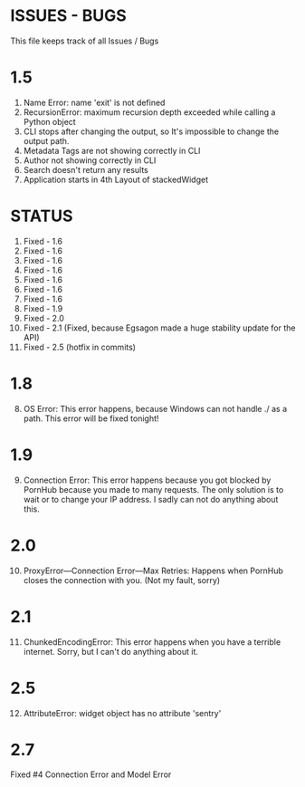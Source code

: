 # ISSUES - BUGS



This file keeps track of all Issues / Bugs

# 1.5

1) Name Error: name 'exit' is not defined
2) RecursionError: maximum recursion depth exceeded while calling a Python object
3) CLI stops after changing the output, so It's impossible to change the output path. 
4) Metadata Tags are not showing correctly in CLI
5) Author not showing correctly in CLI 
6) Search doesn't return any results 
7) Application starts in 4th Layout of stackedWidget


# STATUS 

1) Fixed - 1.6
2) Fixed - 1.6
3) Fixed - 1.6
4) Fixed - 1.6
5) Fixed - 1.6
6) Fixed - 1.6
7) Fixed - 1.6
8) Fixed - 1.9
9) Fixed - 2.0
10) Fixed - 2.1 (Fixed, because Egsagon made a huge stability update for the API)
12) Fixed - 2.5 (hotfix in commits)
# 1.8

8) OS Error: This error happens, because Windows can not handle ./ as a path. This error will be fixed tonight!

# 1.9

9) Connection Error: This error happens because you got blocked by PornHub because you made to many requests. The only solution
                      is to wait or to change your IP address.  I sadly can not do anything about this.

# 2.0

10) ProxyError—Connection Error—Max Retries: Happens when PornHub closes the connection with you. (Not my fault, sorry)

# 2.1

11) ChunkedEncodingError: This error happens when you have a terrible internet. Sorry, but I can't do anything about it.

# 2.5 

12) AttributeError: widget object has no attribute 'sentry'

# 2.7

Fixed #4 Connection Error and Model Error
